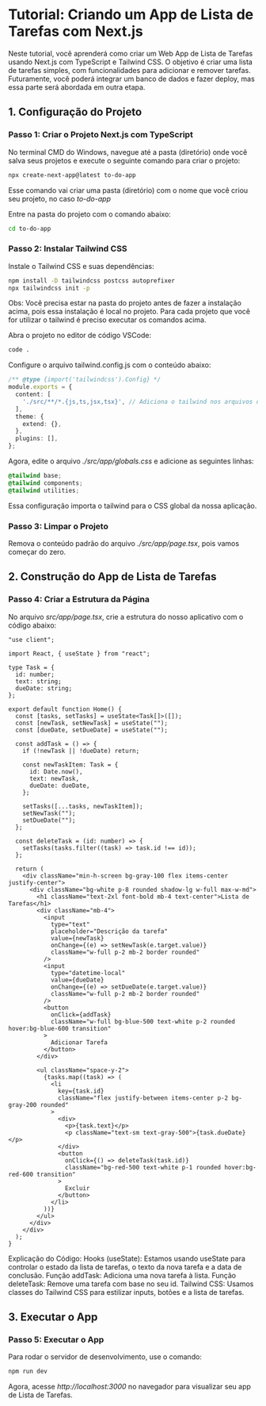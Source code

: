 # Tutorial: Criando um App de Lista de Tarefas com Next.js

Neste tutorial, você aprenderá como criar um Web App de Lista de Tarefas usando Next.js com TypeScript e Tailwind CSS. O objetivo é criar uma lista de tarefas simples, com funcionalidades para adicionar e remover tarefas. Futuramente, você poderá integrar um banco de dados e fazer deploy, mas essa parte será abordada em outra etapa.

## 1. Configuração do Projeto
### Passo 1: Criar o Projeto Next.js com TypeScript
No terminal CMD do Windows, navegue até a pasta (diretório) onde você salva seus projetos e execute o seguinte comando para criar o projeto:

```bash 
npx create-next-app@latest to-do-app
```

Esse comando vai criar uma pasta (diretório) com o nome que você criou seu projeto, no caso *to-do-app*

Entre na pasta do projeto com o comando abaixo:

```bash
cd to-do-app
```

### Passo 2: Instalar Tailwind CSS

Instale o Tailwind CSS e suas dependências:

```bash
npm install -D tailwindcss postcss autoprefixer
npx tailwindcss init -p
```
Obs: Você precisa estar na pasta do projeto antes de fazer a instalação acima, pois essa instalação é local no projeto. Para cada projeto que você for utilizar o tailwind é preciso executar os comandos acima.

Abra o projeto no editor de código VSCode:

```bash
code .
```

Configure o arquivo tailwind.config.js com o conteúdo abaixo:

```ts
/** @type {import('tailwindcss').Config} */
module.exports = {
  content: [
    './src/**/*.{js,ts,jsx,tsx}', // Adiciona o tailwind nos arquivos do diretório /src com extesão .js .ts .jsx .tsx
  ],
  theme: {
    extend: {},
  },
  plugins: [],
};
```

Agora, edite o arquivo *./src/app/globals.css* e adicione as seguintes linhas:

```css
@tailwind base;
@tailwind components;
@tailwind utilities;
```

Essa configuração importa o tailwind para o CSS global da nossa aplicação.

### Passo 3: Limpar o Projeto
Remova o conteúdo padrão do arquivo *./src/app/page.tsx*, pois vamos começar do zero.

## 2. Construção do App de Lista de Tarefas
### Passo 4: Criar a Estrutura da Página
No arquivo *src/app/page.tsx*, crie a estrutura do nosso aplicativo com o código abaixo:

```tsx
"use client";

import React, { useState } from "react";

type Task = {
  id: number;
  text: string;
  dueDate: string;
};

export default function Home() {
  const [tasks, setTasks] = useState<Task[]>([]);
  const [newTask, setNewTask] = useState("");
  const [dueDate, setDueDate] = useState("");

  const addTask = () => {
    if (!newTask || !dueDate) return;

    const newTaskItem: Task = {
      id: Date.now(),
      text: newTask,
      dueDate: dueDate,
    };

    setTasks([...tasks, newTaskItem]);
    setNewTask("");
    setDueDate("");
  };

  const deleteTask = (id: number) => {
    setTasks(tasks.filter((task) => task.id !== id));
  };

  return (
    <div className="min-h-screen bg-gray-100 flex items-center justify-center">
      <div className="bg-white p-8 rounded shadow-lg w-full max-w-md">
        <h1 className="text-2xl font-bold mb-4 text-center">Lista de Tarefas</h1>
        <div className="mb-4">
          <input
            type="text"
            placeholder="Descrição da tarefa"
            value={newTask}
            onChange={(e) => setNewTask(e.target.value)}
            className="w-full p-2 mb-2 border rounded"
          />
          <input
            type="datetime-local"
            value={dueDate}
            onChange={(e) => setDueDate(e.target.value)}
            className="w-full p-2 mb-2 border rounded"
          />
          <button
            onClick={addTask}
            className="w-full bg-blue-500 text-white p-2 rounded hover:bg-blue-600 transition"
          >
            Adicionar Tarefa
          </button>
        </div>

        <ul className="space-y-2">
          {tasks.map((task) => (
            <li
              key={task.id}
              className="flex justify-between items-center p-2 bg-gray-200 rounded"
            >
              <div>
                <p>{task.text}</p>
                <p className="text-sm text-gray-500">{task.dueDate}</p>
              </div>
              <button
                onClick={() => deleteTask(task.id)}
                className="bg-red-500 text-white p-1 rounded hover:bg-red-600 transition"
              >
                Excluir
              </button>
            </li>
          ))}
        </ul>
      </div>
    </div>
  );
}
```

Explicação do Código:
Hooks (useState): Estamos usando useState para controlar o estado da lista de tarefas, o texto da nova tarefa e a data de conclusão.
Função addTask: Adiciona uma nova tarefa à lista.
Função deleteTask: Remove uma tarefa com base no seu id.
Tailwind CSS: Usamos classes do Tailwind CSS para estilizar inputs, botões e a lista de tarefas.

## 3. Executar o App
### Passo 5: Executar o App
Para rodar o servidor de desenvolvimento, use o comando:

```bash
npm run dev
```

Agora, acesse *http://localhost:3000* no navegador para visualizar seu app de Lista de Tarefas.